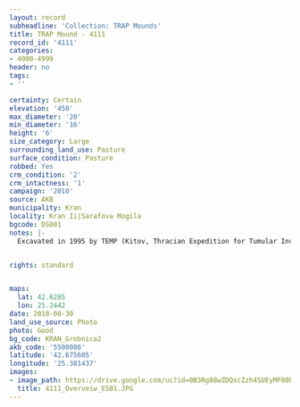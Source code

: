 ```yaml
---
layout: record
subheadline: 'Collection: TRAP Mounds'
title: TRAP Mound - 4111
record_id: '4111'
categories:
- 4000-4999
header: no
tags:
- ''

certainty: Certain
elevation: '450'
max_diameter: '20'
min_diameter: '16'
height: '6'
size_category: Large
surrounding_land_use: Pasture
surface_condition: Pasture
robbed: Yes
crm_condition: '2'
crm_intactness: '1'
campaign: '2010'
source: AKB
municipality: Kran
locality: Kran Ii|Sarafova Mogila
bgcode: DS001
notes: |-
  Excavated in 1995 by TEMP (Kitov, Thracian Expedition for Tumular Investigations), tomb with frescos inside.


rights: standard


maps:
  lat: 42.6285
  lon: 25.2442
date: 2018-08-30
land_use_source: Photo
photo: Good
bg_code: KRAN_Grobnica2
akb_code: '5500086'
latitude: '42.675605'
longitude: '25.381437'
images:
- image_path: https://drive.google.com/uc?id=0B3Rg88wZDQscZzh4SUEyMF80bUE
  title: 4111_Overveiw_ES01.JPG
---
```

